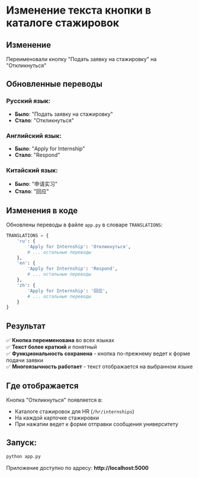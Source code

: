 # Изменение текста кнопки в каталоге стажировок

## Изменение
Переименовали кнопку "Подать заявку на стажировку" на "Откликнуться"

## Обновленные переводы

### Русский язык:
- **Было**: "Подать заявку на стажировку"
- **Стало**: "Откликнуться"

### Английский язык:
- **Было**: "Apply for Internship"
- **Стало**: "Respond"

### Китайский язык:
- **Было**: "申请实习"
- **Стало**: "回应"

## Изменения в коде

Обновлены переводы в файле `app.py` в словаре `TRANSLATIONS`:

```python
TRANSLATIONS = {
    'ru': {
        'Apply for Internship': 'Откликнуться',
        # ... остальные переводы
    },
    'en': {
        'Apply for Internship': 'Respond',
        # ... остальные переводы
    },
    'zh': {
        'Apply for Internship': '回应',
        # ... остальные переводы
    }
}
```

## Результат

✅ **Кнопка переименована** во всех языках  
✅ **Текст более краткий** и понятный  
✅ **Функциональность сохранена** - кнопка по-прежнему ведет к форме подачи заявки  
✅ **Многоязычность работает** - текст отображается на выбранном языке  

## Где отображается

Кнопка "Откликнуться" появляется в:
- Каталоге стажировок для HR (`/hr/internships`)
- На каждой карточке стажировки
- При нажатии ведет к форме отправки сообщения университету

## Запуск:
```bash
python app.py
```

Приложение доступно по адресу: **http://localhost:5000**
